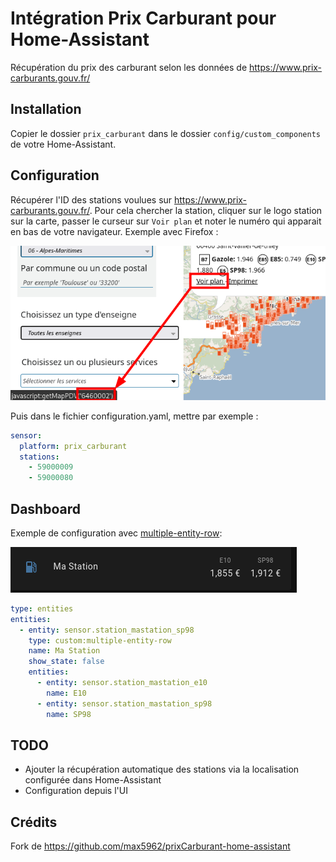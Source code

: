 # Intégration Prix Carburant pour Home-Assistant

Récupération du prix des carburant selon les données de https://www.prix-carburants.gouv.fr/


## Installation

Copier le dossier `prix_carburant` dans le dossier `config/custom_components` de votre Home-Assistant.

## Configuration

Récupérer l'ID des stations voulues sur https://www.prix-carburants.gouv.fr/. Pour cela chercher la station, cliquer sur le logo station sur la carte, passer le curseur sur `Voir plan` et noter le numéro qui apparait en bas de votre navigateur. Exemple avec Firefox :

![Récupération d'ID avec Firefox](readme_firefoxid.png)

Puis dans le fichier configuration.yaml, mettre par exemple :

```yaml
sensor:
  platform: prix_carburant
  stations:
    - 59000009
    - 59000080
```

## Dashboard

Exemple de configuration avec [multiple-entity-row](https://github.com/benct/lovelace-multiple-entity-row):

![multiple-entity-row](readme_multipleentityrow.png)

```yaml
type: entities
entities:
  - entity: sensor.station_mastation_sp98
    type: custom:multiple-entity-row
    name: Ma Station
    show_state: false
    entities:
      - entity: sensor.station_mastation_e10
        name: E10
      - entity: sensor.station_mastation_sp98
        name: SP98
```

## TODO

- Ajouter la récupération automatique des stations via la localisation configurée dans Home-Assistant
- Configuration depuis l'UI

## Crédits

Fork de https://github.com/max5962/prixCarburant-home-assistant
